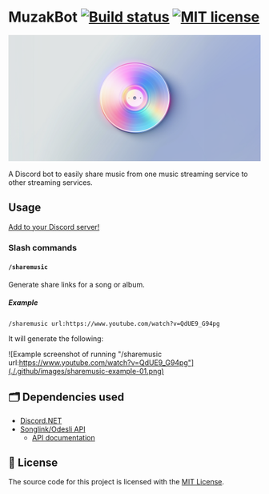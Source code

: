 # MuzakBot [![Build status](https://github.com/Smalls1652/MuzakBot/actions/workflows/build.yml/badge.svg?branch=main)](https://github.com/Smalls1652/MuzakBot/actions/workflows/build.yml) [![MIT license](https://badgen.net/static/License/MIT/blue)](./LICENSE)

![MuzakBot logo](./.github/images/logo_wide_social.png)

A Discord bot to easily share music from one music streaming service to other streaming services.

## Usage

[Add to your Discord server!](https://discord.com/api/oauth2/authorize?client_id=1131341120924831866&permissions=274877958144&scope=bot+applications.commands)

### Slash commands

#### `/sharemusic`

Generate share links for a song or album.

##### Example

`/sharemusic url:https://www.youtube.com/watch?v=QdUE9_G94pg`

It will generate the following:

![Example screenshot of running "/sharemusic url:https://www.youtube.com/watch?v=QdUE9_G94pg"](./.github/images/sharemusic-example-01.png)

## 🗂️ Dependencies used

* [Discord.NET](https://github.com/discord-net/Discord.Net)
* [Songlink/Odesli API](https://odesli.co)
    * [API documentation](https://linktree.notion.site/API-d0ebe08a5e304a55928405eb682f6741)

## 🤝 License

The source code for this project is licensed with the [MIT License](./LICENSE).